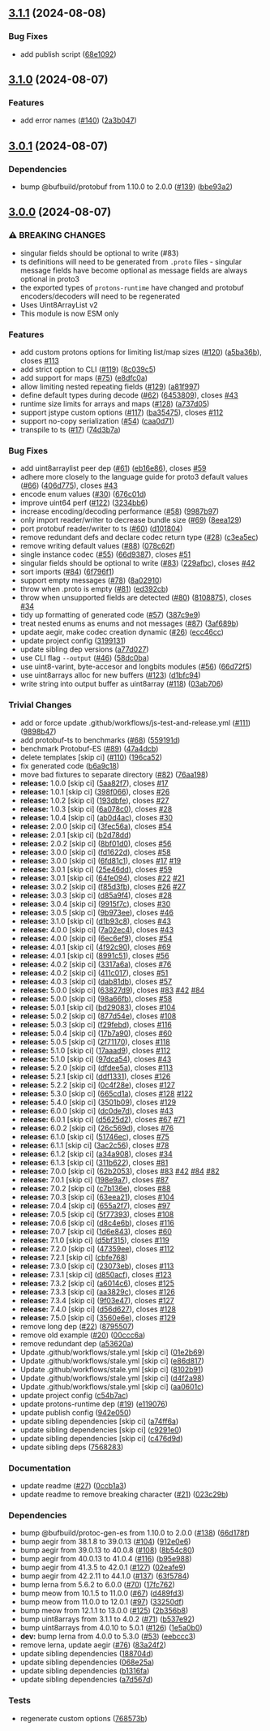 ## [3.1.1](https://github.com/ipfs/protons/compare/v3.1.0...v3.1.1) (2024-08-08)

### Bug Fixes

* add publish script ([68e1092](https://github.com/ipfs/protons/commit/68e109298e34c1fdb58252288d5c0ddad00ec1a3))

## [3.1.0](https://github.com/ipfs/protons/compare/v3.0.1...v3.1.0) (2024-08-07)

### Features

* add error names ([#140](https://github.com/ipfs/protons/issues/140)) ([2a3b047](https://github.com/ipfs/protons/commit/2a3b0470d037237da67627cfa9c8f2027af9917d))

## [3.0.1](https://github.com/ipfs/protons/compare/v3.0.0...v3.0.1) (2024-08-07)

### Dependencies

* bump @bufbuild/protobuf from 1.10.0 to 2.0.0 ([#139](https://github.com/ipfs/protons/issues/139)) ([bbe93a2](https://github.com/ipfs/protons/commit/bbe93a21b45d52982e96c78b3da422147185842e))

## [3.0.0](https://github.com/ipfs/protons/compare/v2.0.3...v3.0.0) (2024-08-07)

### ⚠ BREAKING CHANGES

* singular fields should be optional to write (#83)
* ts definitions will need to be generated from `.proto` files - singular message fields have become optional as message fields are always optional in proto3
* the exported types of `protons-runtime` have changed and protobuf encoders/decoders will need to be regenerated
* Uses Uint8ArrayList v2
* This module is now ESM only

### Features

* add custom protons options for limiting list/map sizes ([#120](https://github.com/ipfs/protons/issues/120)) ([a5ba36b](https://github.com/ipfs/protons/commit/a5ba36bbfbfb1d2bded026e0da1251e02defacdd)), closes [#113](https://github.com/ipfs/protons/issues/113)
* add strict option to CLI ([#119](https://github.com/ipfs/protons/issues/119)) ([8c039c5](https://github.com/ipfs/protons/commit/8c039c50c0085bd496d684ffc42b30ae786f4a52))
* add support for maps ([#75](https://github.com/ipfs/protons/issues/75)) ([e8dfc0a](https://github.com/ipfs/protons/commit/e8dfc0a6a7700225e2cf9c6d2e82d17979da1549))
* allow limiting nested repeating fields ([#129](https://github.com/ipfs/protons/issues/129)) ([a81f997](https://github.com/ipfs/protons/commit/a81f997a490cdcc7c59d00fe5e8b666e54230745))
* define default types during decode ([#62](https://github.com/ipfs/protons/issues/62)) ([6453809](https://github.com/ipfs/protons/commit/64538091f7339f285ab6efbb0e18054970e00f33)), closes [#43](https://github.com/ipfs/protons/issues/43)
* runtime size limits for arrays and maps ([#128](https://github.com/ipfs/protons/issues/128)) ([a737d05](https://github.com/ipfs/protons/commit/a737d05d8cd8b22568ff489d07c9e4c824cb4f40))
* support jstype custom options ([#117](https://github.com/ipfs/protons/issues/117)) ([ba35475](https://github.com/ipfs/protons/commit/ba354756bbec60055bbeb4a6ee5bc3ab73267312)), closes [#112](https://github.com/ipfs/protons/issues/112)
* support no-copy serialization ([#54](https://github.com/ipfs/protons/issues/54)) ([caa0d71](https://github.com/ipfs/protons/commit/caa0d71b60367f2f3551688ad09fd695840e0852))
* transpile to ts ([#17](https://github.com/ipfs/protons/issues/17)) ([74d3b7a](https://github.com/ipfs/protons/commit/74d3b7abf1e857f7320c100734e797855ea728c1))

### Bug Fixes

* add uint8arraylist peer dep ([#61](https://github.com/ipfs/protons/issues/61)) ([eb16e86](https://github.com/ipfs/protons/commit/eb16e8690f28435c198d5f0facf5514f2d6574a3)), closes [#59](https://github.com/ipfs/protons/issues/59)
* adhere more closely to the language guide for proto3 default values ([#66](https://github.com/ipfs/protons/issues/66)) ([406d775](https://github.com/ipfs/protons/commit/406d7757d490eb0dbac93343d6622dd689ff0707)), closes [#43](https://github.com/ipfs/protons/issues/43)
* encode enum values ([#30](https://github.com/ipfs/protons/issues/30)) ([676c01d](https://github.com/ipfs/protons/commit/676c01dae7ff5b4d3985113573079ba605d83ef6))
* improve uint64 perf ([#122](https://github.com/ipfs/protons/issues/122)) ([3234bb6](https://github.com/ipfs/protons/commit/3234bb61eac82ebbc40925df084793efbb0f0186))
* increase encoding/decoding performance ([#58](https://github.com/ipfs/protons/issues/58)) ([9987b97](https://github.com/ipfs/protons/commit/9987b97cc6910dd67152c3a9c0941ae0ab0a8b9a))
* only import reader/writer to decrease bundle size ([#69](https://github.com/ipfs/protons/issues/69)) ([8eea129](https://github.com/ipfs/protons/commit/8eea129d1b4fe5914830b29b79c4af6348eddf73))
* port protobuf reader/writer to ts ([#60](https://github.com/ipfs/protons/issues/60)) ([d101804](https://github.com/ipfs/protons/commit/d101804674e6ba42c28505fc8fdf605020ac319e))
* remove redundant defs and declare codec return type ([#28](https://github.com/ipfs/protons/issues/28)) ([c3ea5ec](https://github.com/ipfs/protons/commit/c3ea5ec9101e37d8ac0437eb22ac0b4eeeb14eb7))
* remove writing default values ([#88](https://github.com/ipfs/protons/issues/88)) ([078c62f](https://github.com/ipfs/protons/commit/078c62f569fab2163ccb5772d796b56f5e7adf37))
* single instance codec ([#55](https://github.com/ipfs/protons/issues/55)) ([66d9387](https://github.com/ipfs/protons/commit/66d9387dc32c79651873b8436391ae30125ec201)), closes [#51](https://github.com/ipfs/protons/issues/51)
* singular fields should be optional to write ([#83](https://github.com/ipfs/protons/issues/83)) ([229afbc](https://github.com/ipfs/protons/commit/229afbcb38ba0edc0622d4c2e97847462b439dc8)), closes [#42](https://github.com/ipfs/protons/issues/42)
* sort imports ([#84](https://github.com/ipfs/protons/issues/84)) ([6f796f1](https://github.com/ipfs/protons/commit/6f796f1e7dfd631314f9a1df534eabd96dd1528c))
* support empty messages ([#78](https://github.com/ipfs/protons/issues/78)) ([8a02910](https://github.com/ipfs/protons/commit/8a0291096c6b9aab9050bf8b35958015d99e9470))
* throw when .proto is empty ([#81](https://github.com/ipfs/protons/issues/81)) ([ed392cb](https://github.com/ipfs/protons/commit/ed392cb84847fe0be8b96c582eaca0d99d4a40d1))
* throw when unsupported fields are detected ([#80](https://github.com/ipfs/protons/issues/80)) ([8108875](https://github.com/ipfs/protons/commit/81088755804629e68a0a51d3e4037e58253134fc)), closes [#34](https://github.com/ipfs/protons/issues/34)
* tidy up formatting of generated code ([#57](https://github.com/ipfs/protons/issues/57)) ([387c9e9](https://github.com/ipfs/protons/commit/387c9e94abf477dbb1553295b7ac3054a82bf2ec))
* treat nested enums as enums and not messages ([#87](https://github.com/ipfs/protons/issues/87)) ([3af689b](https://github.com/ipfs/protons/commit/3af689b08975aa686b23beb33622264af18b4697))
* update aegir, make codec creation dynamic ([#26](https://github.com/ipfs/protons/issues/26)) ([ecc46cc](https://github.com/ipfs/protons/commit/ecc46ccad90696c4d5cda6b2cb1db723770577d0))
* update project config ([3199131](https://github.com/ipfs/protons/commit/3199131f1f199bcb57fcf1e7aba4ca0b6d9207db))
* update sibling dep versions ([a77d027](https://github.com/ipfs/protons/commit/a77d027e055e442f4d1b004ebc1203e52292e7ed))
* use CLI flag `--output` ([#46](https://github.com/ipfs/protons/issues/46)) ([58dc0ba](https://github.com/ipfs/protons/commit/58dc0baed9fdf4ea65f0df8fde0875cc5f210c50))
* use uint8-varint, byte-accesor and longbits modules ([#56](https://github.com/ipfs/protons/issues/56)) ([66d72f5](https://github.com/ipfs/protons/commit/66d72f50ca3733b97efa5155d3cdcb33ec531d4a))
* use uint8arrays alloc for new buffers ([#123](https://github.com/ipfs/protons/issues/123)) ([d1bfc94](https://github.com/ipfs/protons/commit/d1bfc948940dbff3e5fe25ab09d7df9d8367d191))
* write string into output buffer as uint8array ([#118](https://github.com/ipfs/protons/issues/118)) ([03ab706](https://github.com/ipfs/protons/commit/03ab706e03cdc16ff897e4ab54d87f343a8d61db))

### Trivial Changes

* add or force update .github/workflows/js-test-and-release.yml ([#111](https://github.com/ipfs/protons/issues/111)) ([9898b47](https://github.com/ipfs/protons/commit/9898b479255dad67ab960a9d8c4e7642f5f86b59))
* add protobuf-ts to benchmarks ([#68](https://github.com/ipfs/protons/issues/68)) ([559191d](https://github.com/ipfs/protons/commit/559191dfb8fcd3302e8e0163a86d12fa8bef7f09))
* benchmark Protobuf-ES ([#89](https://github.com/ipfs/protons/issues/89)) ([47a4dcb](https://github.com/ipfs/protons/commit/47a4dcb5a774e6f10ed0cd52b1f5be411416a441))
* delete templates [skip ci] ([#110](https://github.com/ipfs/protons/issues/110)) ([196ca52](https://github.com/ipfs/protons/commit/196ca52f8673afb1858524063a23fc65b3a82ba1))
* fix generated code ([b6a9c18](https://github.com/ipfs/protons/commit/b6a9c1840e8ef0b7d3a4ddadb669f0b08d5bb55d))
* move bad fixtures to separate directory ([#82](https://github.com/ipfs/protons/issues/82)) ([76aa198](https://github.com/ipfs/protons/commit/76aa19882cd9fb4fa918dda6701b1f7b4ad740a4))
* **release:** 1.0.0 [skip ci] ([5aa82f7](https://github.com/ipfs/protons/commit/5aa82f72a642b32569b686f7a1e36a94332f5e53)), closes [#17](https://github.com/ipfs/protons/issues/17)
* **release:** 1.0.1 [skip ci] ([398f066](https://github.com/ipfs/protons/commit/398f066eea1c1aec6748fbc42f7709554e520f66)), closes [#26](https://github.com/ipfs/protons/issues/26)
* **release:** 1.0.2 [skip ci] ([193dbfe](https://github.com/ipfs/protons/commit/193dbfe6e6f3aa2890f3b7668eb40437957f3cc3)), closes [#27](https://github.com/ipfs/protons/issues/27)
* **release:** 1.0.3 [skip ci] ([6a078c0](https://github.com/ipfs/protons/commit/6a078c04cd207ee9b93e8aef92a7fdadf16ebdb1)), closes [#28](https://github.com/ipfs/protons/issues/28)
* **release:** 1.0.4 [skip ci] ([ab0d4ac](https://github.com/ipfs/protons/commit/ab0d4ac2c47bec109dcc3d8c27edfa3400c23e5b)), closes [#30](https://github.com/ipfs/protons/issues/30)
* **release:** 2.0.0 [skip ci] ([3fec56a](https://github.com/ipfs/protons/commit/3fec56ad2cbc09b2f5f83f8eee4b3a45b01ecd4c)), closes [#54](https://github.com/ipfs/protons/issues/54)
* **release:** 2.0.1 [skip ci] ([b2d78dd](https://github.com/ipfs/protons/commit/b2d78dda6c0d74b69439cf57c1b2571f19f9d31d))
* **release:** 2.0.2 [skip ci] ([8bf01d0](https://github.com/ipfs/protons/commit/8bf01d0dfde8fdb126b6399a37671d5fa133ea86)), closes [#56](https://github.com/ipfs/protons/issues/56)
* **release:** 3.0.0 [skip ci] ([fd1622d](https://github.com/ipfs/protons/commit/fd1622d922b162812e52866f0e92b4c6bfb738b7)), closes [#58](https://github.com/ipfs/protons/issues/58)
* **release:** 3.0.0 [skip ci] ([6fd81c1](https://github.com/ipfs/protons/commit/6fd81c16fc7c4e384607722b8056a4ad96d10c67)), closes [#17](https://github.com/ipfs/protons/issues/17) [#19](https://github.com/ipfs/protons/issues/19)
* **release:** 3.0.1 [skip ci] ([25e46dd](https://github.com/ipfs/protons/commit/25e46ddfd011343d18c0a595b106c896b6ee7685)), closes [#59](https://github.com/ipfs/protons/issues/59)
* **release:** 3.0.1 [skip ci] ([64fe094](https://github.com/ipfs/protons/commit/64fe094ffb754da90eef374b5501bf98bc3d2f62)), closes [#22](https://github.com/ipfs/protons/issues/22) [#21](https://github.com/ipfs/protons/issues/21)
* **release:** 3.0.2 [skip ci] ([f85d3fb](https://github.com/ipfs/protons/commit/f85d3fbb48c8ae0339560aff2b9127e615563ce8)), closes [#26](https://github.com/ipfs/protons/issues/26) [#27](https://github.com/ipfs/protons/issues/27)
* **release:** 3.0.3 [skip ci] ([d85a9f4](https://github.com/ipfs/protons/commit/d85a9f4514b63b36564db744d403c71a86df9ce7)), closes [#28](https://github.com/ipfs/protons/issues/28)
* **release:** 3.0.4 [skip ci] ([9915f7c](https://github.com/ipfs/protons/commit/9915f7c20915804fc7c3d2eaead5e849eb5c44b4)), closes [#30](https://github.com/ipfs/protons/issues/30)
* **release:** 3.0.5 [skip ci] ([9b973ee](https://github.com/ipfs/protons/commit/9b973eea174db90ee930b15582b980fb41e4100b)), closes [#46](https://github.com/ipfs/protons/issues/46)
* **release:** 3.1.0 [skip ci] ([d1b93c8](https://github.com/ipfs/protons/commit/d1b93c872788344b2d4497b93106445baedc006e)), closes [#43](https://github.com/ipfs/protons/issues/43)
* **release:** 4.0.0 [skip ci] ([7a02ec4](https://github.com/ipfs/protons/commit/7a02ec476639b0272db1879b23a303c3945eb6bd)), closes [#43](https://github.com/ipfs/protons/issues/43)
* **release:** 4.0.0 [skip ci] ([6ec6ef9](https://github.com/ipfs/protons/commit/6ec6ef9e2f87656b7c28ce5a9ec67066821d2edc)), closes [#54](https://github.com/ipfs/protons/issues/54)
* **release:** 4.0.1 [skip ci] ([4f92c90](https://github.com/ipfs/protons/commit/4f92c903997f0cfe56057317705e16c356f28417)), closes [#69](https://github.com/ipfs/protons/issues/69)
* **release:** 4.0.1 [skip ci] ([8991c51](https://github.com/ipfs/protons/commit/8991c51033bf06fe0515163ff31c3c29e1216c9f)), closes [#56](https://github.com/ipfs/protons/issues/56)
* **release:** 4.0.2 [skip ci] ([3317a6a](https://github.com/ipfs/protons/commit/3317a6a4832729e0fd39e234ffdc4d83d90a45f1)), closes [#76](https://github.com/ipfs/protons/issues/76)
* **release:** 4.0.2 [skip ci] ([411c017](https://github.com/ipfs/protons/commit/411c0172d5d2ee599667260399e7ad7568eb7e56)), closes [#51](https://github.com/ipfs/protons/issues/51)
* **release:** 4.0.3 [skip ci] ([dab81db](https://github.com/ipfs/protons/commit/dab81db124c44c0fb300e6ada67b9c467a9cc766)), closes [#57](https://github.com/ipfs/protons/issues/57)
* **release:** 5.0.0 [skip ci] ([63827d9](https://github.com/ipfs/protons/commit/63827d9bac43bba9d13dd99102d89bfc67095f5d)), closes [#83](https://github.com/ipfs/protons/issues/83) [#42](https://github.com/ipfs/protons/issues/42) [#84](https://github.com/ipfs/protons/issues/84)
* **release:** 5.0.0 [skip ci] ([98a66fb](https://github.com/ipfs/protons/commit/98a66fb150ca4e08aa52cb234a518dbf5aa5bebe)), closes [#58](https://github.com/ipfs/protons/issues/58)
* **release:** 5.0.1 [skip ci] ([bd29083](https://github.com/ipfs/protons/commit/bd2908333562b39b6fc2456c38cf93eb6a0a19ca)), closes [#104](https://github.com/ipfs/protons/issues/104)
* **release:** 5.0.2 [skip ci] ([877d54e](https://github.com/ipfs/protons/commit/877d54e31d54778fdcbe03156a6bfea55035cd5a)), closes [#108](https://github.com/ipfs/protons/issues/108)
* **release:** 5.0.3 [skip ci] ([f29febd](https://github.com/ipfs/protons/commit/f29febdb6cef412b1faf96a4b65da4c2a31f76f5)), closes [#116](https://github.com/ipfs/protons/issues/116)
* **release:** 5.0.4 [skip ci] ([17b7a90](https://github.com/ipfs/protons/commit/17b7a9051b5f2e13494ce1cfda7c298563cb17fe)), closes [#60](https://github.com/ipfs/protons/issues/60)
* **release:** 5.0.5 [skip ci] ([2f71170](https://github.com/ipfs/protons/commit/2f71170a7229a906182baa2e24dcf503abefa07e)), closes [#118](https://github.com/ipfs/protons/issues/118)
* **release:** 5.1.0 [skip ci] ([17aaad9](https://github.com/ipfs/protons/commit/17aaad92e9907f2529cbc17a491ea354d272929e)), closes [#112](https://github.com/ipfs/protons/issues/112)
* **release:** 5.1.0 [skip ci] ([97dca54](https://github.com/ipfs/protons/commit/97dca5461feec641e6b381a8c088afde88b1f97f)), closes [#43](https://github.com/ipfs/protons/issues/43)
* **release:** 5.2.0 [skip ci] ([dfdee5a](https://github.com/ipfs/protons/commit/dfdee5a7feb302cb8d061fca44c683fa8998ff91)), closes [#113](https://github.com/ipfs/protons/issues/113)
* **release:** 5.2.1 [skip ci] ([ddf1331](https://github.com/ipfs/protons/commit/ddf1331b6bc5b172228c00b8da3f8c3eed74fc90)), closes [#126](https://github.com/ipfs/protons/issues/126)
* **release:** 5.2.2 [skip ci] ([0c4f28e](https://github.com/ipfs/protons/commit/0c4f28e41adcec68c1ac4c52c73a70b78e1aa833)), closes [#127](https://github.com/ipfs/protons/issues/127)
* **release:** 5.3.0 [skip ci] ([665cd1a](https://github.com/ipfs/protons/commit/665cd1a7236aa63d3a47e53bf3ffde70ad98e576)), closes [#128](https://github.com/ipfs/protons/issues/128) [#122](https://github.com/ipfs/protons/issues/122)
* **release:** 5.4.0 [skip ci] ([3501b09](https://github.com/ipfs/protons/commit/3501b097f11de279ef19c33baa0fb7fc62625a31)), closes [#129](https://github.com/ipfs/protons/issues/129)
* **release:** 6.0.0 [skip ci] ([dc0de7d](https://github.com/ipfs/protons/commit/dc0de7dd67eadeb7fe6d8500d83c5e66f303e554)), closes [#43](https://github.com/ipfs/protons/issues/43)
* **release:** 6.0.1 [skip ci] ([d5625d2](https://github.com/ipfs/protons/commit/d5625d2a4fc285afadba336e8e89dab07ce3cda2)), closes [#67](https://github.com/ipfs/protons/issues/67) [#71](https://github.com/ipfs/protons/issues/71)
* **release:** 6.0.2 [skip ci] ([26c569d](https://github.com/ipfs/protons/commit/26c569d045e0b2b8403837f331fa53c978077080)), closes [#76](https://github.com/ipfs/protons/issues/76)
* **release:** 6.1.0 [skip ci] ([51746ec](https://github.com/ipfs/protons/commit/51746ec22fcc4337e3975a2a5eff871b336ab5e9)), closes [#75](https://github.com/ipfs/protons/issues/75)
* **release:** 6.1.1 [skip ci] ([3ac2c56](https://github.com/ipfs/protons/commit/3ac2c56d7878983aa053fefbdc30ff1147391055)), closes [#78](https://github.com/ipfs/protons/issues/78)
* **release:** 6.1.2 [skip ci] ([a34a908](https://github.com/ipfs/protons/commit/a34a908ded3e94c052dce367e3521bbe75a9bc68)), closes [#34](https://github.com/ipfs/protons/issues/34)
* **release:** 6.1.3 [skip ci] ([311b622](https://github.com/ipfs/protons/commit/311b622123a33871ef583934e6ca456fef6b13f5)), closes [#81](https://github.com/ipfs/protons/issues/81)
* **release:** 7.0.0 [skip ci] ([62b2053](https://github.com/ipfs/protons/commit/62b20538399064790e05791a9f282cc97f15c6c5)), closes [#83](https://github.com/ipfs/protons/issues/83) [#42](https://github.com/ipfs/protons/issues/42) [#84](https://github.com/ipfs/protons/issues/84) [#82](https://github.com/ipfs/protons/issues/82)
* **release:** 7.0.1 [skip ci] ([198e9a7](https://github.com/ipfs/protons/commit/198e9a7e692e56cf84afa2894aa9b54134121539)), closes [#87](https://github.com/ipfs/protons/issues/87)
* **release:** 7.0.2 [skip ci] ([c7b136e](https://github.com/ipfs/protons/commit/c7b136e704a6c5463e884c3d46673fe01e888077)), closes [#88](https://github.com/ipfs/protons/issues/88)
* **release:** 7.0.3 [skip ci] ([63eea21](https://github.com/ipfs/protons/commit/63eea21f2026e05cbfb60b6cebea951dd89c34a0)), closes [#104](https://github.com/ipfs/protons/issues/104)
* **release:** 7.0.4 [skip ci] ([655a2f7](https://github.com/ipfs/protons/commit/655a2f748f7d2e530de56917e2b6bb9750048a2b)), closes [#97](https://github.com/ipfs/protons/issues/97)
* **release:** 7.0.5 [skip ci] ([5f77393](https://github.com/ipfs/protons/commit/5f773934d32d7ac4dee5f1767a98fe050cbea966)), closes [#108](https://github.com/ipfs/protons/issues/108)
* **release:** 7.0.6 [skip ci] ([d8c4e6b](https://github.com/ipfs/protons/commit/d8c4e6bc6992238272af03c70f69e834bd2e5a78)), closes [#116](https://github.com/ipfs/protons/issues/116)
* **release:** 7.0.7 [skip ci] ([1d6e843](https://github.com/ipfs/protons/commit/1d6e8436f58b26c821120961b4eb5dadde907048)), closes [#60](https://github.com/ipfs/protons/issues/60)
* **release:** 7.1.0 [skip ci] ([d5bf315](https://github.com/ipfs/protons/commit/d5bf31541cf1ffc8fabc6a89501d319cb436e691)), closes [#119](https://github.com/ipfs/protons/issues/119)
* **release:** 7.2.0 [skip ci] ([47359ee](https://github.com/ipfs/protons/commit/47359eea71f789050eec00e6ebf744637d7b8e1f)), closes [#112](https://github.com/ipfs/protons/issues/112)
* **release:** 7.2.1 [skip ci] ([cbfe768](https://github.com/ipfs/protons/commit/cbfe7682f215a6ca1c04b810a542481fb8cdb30b))
* **release:** 7.3.0 [skip ci] ([23073eb](https://github.com/ipfs/protons/commit/23073ebb3b42c249c9ffc8d2d958ad170e76481c)), closes [#113](https://github.com/ipfs/protons/issues/113)
* **release:** 7.3.1 [skip ci] ([d850acf](https://github.com/ipfs/protons/commit/d850acf0de7614a8275b0ac7cea7e5c57e0ef212)), closes [#123](https://github.com/ipfs/protons/issues/123)
* **release:** 7.3.2 [skip ci] ([a6014c6](https://github.com/ipfs/protons/commit/a6014c6ae6053968fd377835535c7ea7a9d40b84)), closes [#125](https://github.com/ipfs/protons/issues/125)
* **release:** 7.3.3 [skip ci] ([aa3829c](https://github.com/ipfs/protons/commit/aa3829c695df1972d930422969e7c5f32a82ad5c)), closes [#126](https://github.com/ipfs/protons/issues/126)
* **release:** 7.3.4 [skip ci] ([9f03e47](https://github.com/ipfs/protons/commit/9f03e4713dd99b9dd6e73c29f185b2b9bbb73ab8)), closes [#127](https://github.com/ipfs/protons/issues/127)
* **release:** 7.4.0 [skip ci] ([d56d627](https://github.com/ipfs/protons/commit/d56d6276722aa0f50f3a7e89dec61676173e56c5)), closes [#128](https://github.com/ipfs/protons/issues/128)
* **release:** 7.5.0 [skip ci] ([3560e6e](https://github.com/ipfs/protons/commit/3560e6e6034b7e6adabf6e2c596ebcde2c73c8b0)), closes [#129](https://github.com/ipfs/protons/issues/129)
* remove long dep ([#22](https://github.com/ipfs/protons/issues/22)) ([8795507](https://github.com/ipfs/protons/commit/879550710b846f2448db646ba69e5938bbad8aa0))
* remove old example ([#20](https://github.com/ipfs/protons/issues/20)) ([00ccc6a](https://github.com/ipfs/protons/commit/00ccc6aed11637cc7458ad9dde6a2855e87a02ca))
* remove redundant dep ([a53620a](https://github.com/ipfs/protons/commit/a53620adc168b55005cddca556eb890453092de9))
* Update .github/workflows/stale.yml [skip ci] ([01e2b69](https://github.com/ipfs/protons/commit/01e2b6926c47202dc2e60774550d35a886b817c4))
* Update .github/workflows/stale.yml [skip ci] ([e86d817](https://github.com/ipfs/protons/commit/e86d817da9774d39013948ba846daed2fa294661))
* Update .github/workflows/stale.yml [skip ci] ([8102b91](https://github.com/ipfs/protons/commit/8102b9198621aef8152fcf8e3e2a57f6dce53723))
* Update .github/workflows/stale.yml [skip ci] ([d4f2a98](https://github.com/ipfs/protons/commit/d4f2a98ebe5af082e2819470ff9a91e84693443b))
* Update .github/workflows/stale.yml [skip ci] ([aa0601c](https://github.com/ipfs/protons/commit/aa0601c2efc091488c8f47f04f92b2ac93ee4a8b))
* update project config ([c54b7ac](https://github.com/ipfs/protons/commit/c54b7acbc9ac3839d1ef2d2653f1d19b5a0fdbf4))
* update protons-runtime dep ([#19](https://github.com/ipfs/protons/issues/19)) ([e119076](https://github.com/ipfs/protons/commit/e119076f82e735a8e991cc74505e255523f83bea))
* update publish config ([942e050](https://github.com/ipfs/protons/commit/942e050bc0c14d3c8177da218f178d8dab1c0333))
* update sibling dependencies [skip ci] ([a74ff6a](https://github.com/ipfs/protons/commit/a74ff6a31b22cec5388c573944a7a1b7b2350aa0))
* update sibling dependencies [skip ci] ([c9291e0](https://github.com/ipfs/protons/commit/c9291e03b3b6a12140a5aa62a30bd94eac559fad))
* update sibling dependencies [skip ci] ([c476d9d](https://github.com/ipfs/protons/commit/c476d9d3c599729d44d37abbca7d9a838a36e62e))
* update sibling deps ([7568283](https://github.com/ipfs/protons/commit/756828339bc1ad3fae784b28d7d218bbc55c3518))

### Documentation

* update readme ([#27](https://github.com/ipfs/protons/issues/27)) ([0ccb1a3](https://github.com/ipfs/protons/commit/0ccb1a36766e620eed2fb65973ff2d6c7854caf9))
* update readme to remove breaking character ([#21](https://github.com/ipfs/protons/issues/21)) ([023c29b](https://github.com/ipfs/protons/commit/023c29bf1839794e9daaa890b3780e3c70612ea4))

### Dependencies

* bump @bufbuild/protoc-gen-es from 1.10.0 to 2.0.0 ([#138](https://github.com/ipfs/protons/issues/138)) ([66d178f](https://github.com/ipfs/protons/commit/66d178f2f18169af52a1dd363e44fb6b6744613b))
* bump aegir from 38.1.8 to 39.0.13 ([#104](https://github.com/ipfs/protons/issues/104)) ([912e0e6](https://github.com/ipfs/protons/commit/912e0e627fbe8047b56cdcd5d26cb81bf5700bf8))
* bump aegir from 39.0.13 to 40.0.8 ([#108](https://github.com/ipfs/protons/issues/108)) ([8b54c80](https://github.com/ipfs/protons/commit/8b54c8097683b055736a8e431728422cedf82697))
* bump aegir from 40.0.13 to 41.0.4 ([#116](https://github.com/ipfs/protons/issues/116)) ([b95e988](https://github.com/ipfs/protons/commit/b95e9881a5c842b3c70a40d6d93b4aa5219b8aee))
* bump aegir from 41.3.5 to 42.0.1 ([#127](https://github.com/ipfs/protons/issues/127)) ([02eafe9](https://github.com/ipfs/protons/commit/02eafe9abc565d7719ed54b64c6ae17a55ebf235))
* bump aegir from 42.2.11 to 44.1.0 ([#137](https://github.com/ipfs/protons/issues/137)) ([63f5784](https://github.com/ipfs/protons/commit/63f5784fb42af9720f6e38a0ae3b9e79191d8fae))
* bump lerna from 5.6.2 to 6.0.0 ([#70](https://github.com/ipfs/protons/issues/70)) ([17fc762](https://github.com/ipfs/protons/commit/17fc762f5e405f1b11798596ae48994456b647ca))
* bump meow from 10.1.5 to 11.0.0 ([#67](https://github.com/ipfs/protons/issues/67)) ([d489fd3](https://github.com/ipfs/protons/commit/d489fd35b8864fcc675da29f24b6a01f0c56d39d))
* bump meow from 11.0.0 to 12.0.1 ([#97](https://github.com/ipfs/protons/issues/97)) ([33250df](https://github.com/ipfs/protons/commit/33250df60fc3f613126fe3a8b1043547e2d6779e))
* bump meow from 12.1.1 to 13.0.0 ([#125](https://github.com/ipfs/protons/issues/125)) ([2b356b8](https://github.com/ipfs/protons/commit/2b356b87619cdcadbbcde6f4d8c4c35cb252d970))
* bump uint8arrays from 3.1.1 to 4.0.2 ([#71](https://github.com/ipfs/protons/issues/71)) ([b537e92](https://github.com/ipfs/protons/commit/b537e920a6704f005ea2b7bcef49741a9c3deb96))
* bump uint8arrays from 4.0.10 to 5.0.1 ([#126](https://github.com/ipfs/protons/issues/126)) ([1e5a0b0](https://github.com/ipfs/protons/commit/1e5a0b0608b4395283c7571353918bacc3a3bd63))
* **dev:** bump lerna from 4.0.0 to 5.3.0 ([#53](https://github.com/ipfs/protons/issues/53)) ([eebccc3](https://github.com/ipfs/protons/commit/eebccc3af1e679b5e5755c04a9b2b7018bee41c8))
* remove lerna, update aegir ([#76](https://github.com/ipfs/protons/issues/76)) ([83a24f2](https://github.com/ipfs/protons/commit/83a24f2a924704bd4a356b6f8a3195245d8b1062))
* update sibling dependencies ([188704d](https://github.com/ipfs/protons/commit/188704d49866b2aafab5b8b3219038891f0a3575))
* update sibling dependencies ([068e25a](https://github.com/ipfs/protons/commit/068e25a326f84cb65985b3e0bb793437fd81b7da))
* update sibling dependencies ([b1316fa](https://github.com/ipfs/protons/commit/b1316fa23b6fa623bc438c6cf51c53f94759e199))
* update sibling dependencies ([a7d567d](https://github.com/ipfs/protons/commit/a7d567dfe94e9118f68a5f7f8f68e451188e8a69))

### Tests

* regenerate custom options ([768573b](https://github.com/ipfs/protons/commit/768573b5f607fb80b2b1e94205b848b72cbc85e4))
